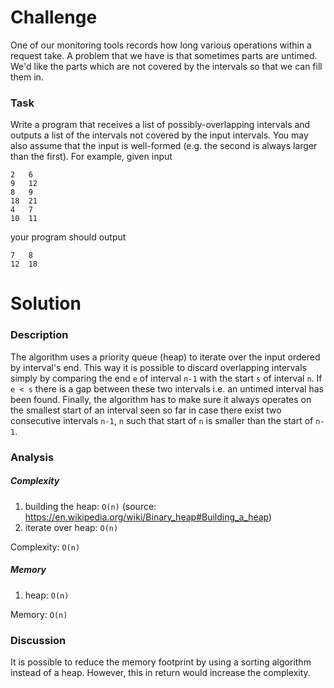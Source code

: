 # Challenge

One of our monitoring tools records how long various operations within a request take. A problem that we have is that sometimes parts are untimed. We'd like the parts which are not covered by the intervals so that we can fill them in.

### Task

Write a program that receives a list of possibly-overlapping intervals and outputs a list of the intervals not covered by the input intervals. You may also assume that the input is well-formed (e.g. the second is always larger than the first). For example, given input

```
2   6 
9   12 
8   9 
18  21 
4   7 
10  11
```

your program should output

```
7   8 
12  18
```

# Solution

### Description

The algorithm uses a priority queue (heap) to iterate over the input ordered by interval's end. This way it is possible to discard overlapping intervals simply by comparing the end `e` of interval `n-1` with the start `s` of interval `n`. If `e < s` there is a gap between these two intervals i.e. an untimed interval has been found. Finally, the algorithm has to make sure it always operates on the smallest start of an interval seen so far in case there exist two consecutive intervals `n-1`, `n` such that start of `n` is smaller than the start of `n-1`.

### Analysis

##### Complexity

1. building the heap: `O(n)` (source: https://en.wikipedia.org/wiki/Binary_heap#Building_a_heap)
2. iterate over heap: `O(n)`

Complexity: `O(n)`

##### Memory

1. heap: `O(n)`

Memory: `O(n)`

### Discussion

It is possible to reduce the memory footprint by using a sorting algorithm instead of a heap. However, this in return would increase the complexity.